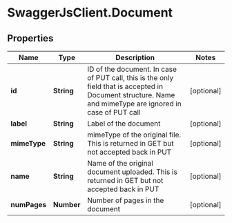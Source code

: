 # SwaggerJsClient.Document

## Properties
Name | Type | Description | Notes
------------ | ------------- | ------------- | -------------
**id** | **String** | ID of the document. In case of PUT call, this is the only field that is accepted in Document structure. Name and mimeType are ignored in case of PUT call | [optional] 
**label** | **String** | Label of the document | [optional] 
**mimeType** | **String** | mimeType of the original file. This is returned in GET but not accepted back in PUT | [optional] 
**name** | **String** | Name of the original document uploaded. This is returned in GET but not accepted back in PUT | [optional] 
**numPages** | **Number** | Number of pages in the document | [optional] 


